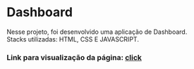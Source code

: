 # Dashboard
Nesse projeto, foi desenvolvido uma aplicação de Dashboard.<br />
Stacks utilizadas: HTML, CSS E JAVASCRIPT.

<h3>Link para visualização da página: <a href="https://dashboard-ashen-pi.vercel.app/">click</a></h3>
